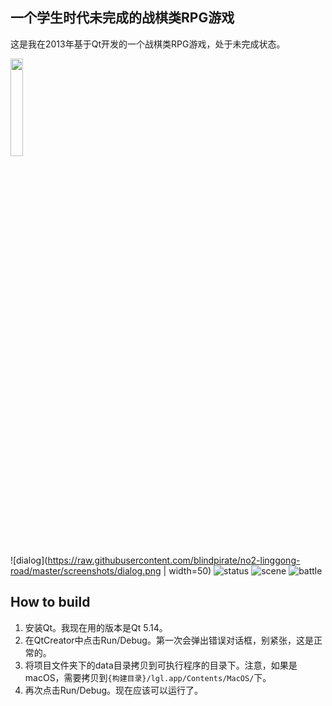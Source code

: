 ## 一个学生时代未完成的战棋类RPG游戏

这是我在2013年基于Qt开发的一个战棋类RPG游戏，处于未完成状态。

<img style="width: 20%; height: 20%" src="https://raw.githubusercontent.com/blindpirate/no2-linggong-road/master/screenshots/mainwindow.png" />

![dialog](https://raw.githubusercontent.com/blindpirate/no2-linggong-road/master/screenshots/dialog.png | width=50)
![status](https://raw.githubusercontent.com/blindpirate/no2-linggong-road/master/screenshots/status.png)
![scene](https://raw.githubusercontent.com/blindpirate/no2-linggong-road/master/screenshots/scene.png)
![battle](https://raw.githubusercontent.com/blindpirate/no2-linggong-road/master/screenshots/battle.png)

## How to build

1. 安装Qt。我现在用的版本是Qt 5.14。
2. 在QtCreator中点击Run/Debug。第一次会弹出错误对话框，别紧张，这是正常的。
3. 将项目文件夹下的data目录拷贝到可执行程序的目录下。注意，如果是macOS，需要拷贝到`{构建目录}/lgl.app/Contents/MacOS/`下。
4. 再次点击Run/Debug。现在应该可以运行了。

